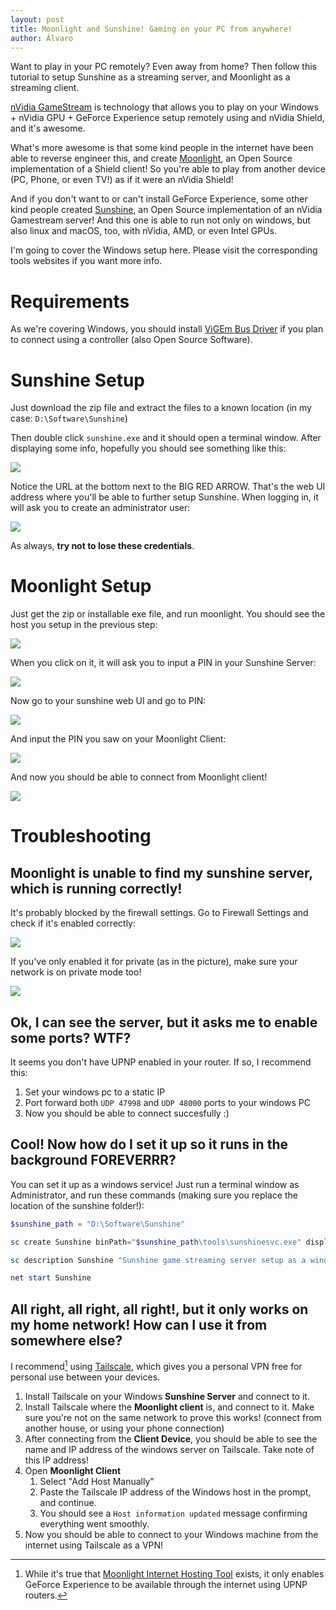 ```yaml
---
layout: post
title: Moonlight and Sunshine! Gaming on your PC from anywhere!
author: Álvaro
---
```


Want to play in your PC remotely? Even away from home? Then follow this tutorial to setup Sunshine as a streaming server, and Moonlight as a streaming client.

[nVidia GameStream](https://www.nvidia.com/en-us/support/gamestream/) is technology that allows you to play on your Windows + nVidia GPU + GeForce Experience setup remotely using and nVidia Shield, and it's awesome.

What's more awesome is that some kind people in the internet have been able to reverse engineer this, and create [Moonlight](https://moonlight-stream.org/), an Open Source implementation of a Shield client! So you're able to play from another device (PC, Phone, or even TV!) as if it were an nVidia Shield!

And if you don't want to or can't install GeForce Experience, some other kind people created [Sunshine](https://sunshinestream.github.io/), an Open Source implementation of an nVidia Gamestream server! And this one is able to run not only on windows, but also linux and macOS, too, with nVidia, AMD, or even Intel GPUs.

I'm going to cover the Windows setup here. Please visit the corresponding tools websites if you want more info.

# Requirements

As we're covering Windows, you should install [ViGEm Bus Driver](https://github.com/ViGEm/ViGEmBus) if you plan to connect using a controller (also Open Source Software).

# Sunshine Setup

Just download the zip file and extract the files to a known location (in my case: `D:\Software\Sunshine`)

Then double click `sunshine.exe` and it should open a terminal window. After displaying some info, hopefully you should see something like this:

![](/assets/images/sunshine_running.png)

Notice the URL at the bottom next to the BIG RED ARROW. That's the web UI address where you'll be able to further setup Sunshine. When logging in, it will ask you to create an administrator user:

![](/assets/images/sunshine%20first%20use.png)

As always, **try not to lose these credentials**.

# Moonlight Setup

Just get the zip or installable exe file, and run moonlight. You should see the host you setup in the previous step:

![](/assets/images/moonlight%20running.png)

When you click on it, it will ask you to input a PIN in your Sunshine Server:

![](/assets/images/moonlight%20pin.png)

Now go to your sunshine web UI and go to PIN:

![](/assets/images/sunshine%20pin.png)

And input the PIN you saw on your Moonlight Client:

![](/assets/images/pin%20pairing.png)

And now you should be able to connect from Moonlight client!

![](/assets/images/moonlight%20connected.png)

# Troubleshooting

## Moonlight is unable to find my sunshine server, which is running correctly!

It's probably blocked by the firewall settings. Go to Firewall Settings and check if it's enabled correctly:

![](/assets/images/sunshine%20firewall%203.png)

If you've only enabled it for private (as in the picture), make sure your network is on private mode too!

![](/assets/images/sunshine%20firewall%204.png)

## Ok, I can see the server, but it asks me to enable some ports? WTF?

It seems you don't have UPNP enabled in your router. If so, I recommend this:

1. Set your windows pc to a static IP
2. Port forward both `UDP 47998` and `UDP 48000` ports to your windows PC
3. Now you should be able to connect succesfully :)

## Cool! Now how do I set it up so it runs in the background FOREVERRR?

You can set it up as a windows service! Just run a terminal window as Administrator, and run these commands (making sure you replace the location of the sunshine folder!):

```powershell
$sunshine_path = "D:\Software\Sunshine"

sc create Sunshine binPath="$sunshine_path\tools\sunshinesvc.exe" displayname="Sunshine game streaming service" start=auto

sc description Sunshine "Sunshine game streaming server setup as a windows service"

net start Sunshine
```

## All right, all right, all right!, but it only works on my home network! How can I use it from somewhere else?

I recommend[^1] using [Tailscale](https://tailscale.com/), which gives you a personal VPN free for personal use between your devices.

1. Install Tailscale on your Windows **Sunshine Server** and connect to it.
2. Install Tailscale where the **Moonlight client** is, and connect to it. Make sure you're not on the same network to prove this works! (connect from another house, or using your phone connection)
3. After connecting from the **Client Device**, you should be able to see the name and IP address of the windows server on Tailscale. Take note of this IP address!
4. Open **Moonlight Client**
    1. Select "Add Host Manually"
    2. Paste the Tailscale IP address of the Windows host in the prompt, and continue.
    3. You should see a `Host information updated` message confirming everything went smoothly.
5. Now you should be able to connect to your Windows machine from the internet using Tailscale as a VPN!

[^1]: While it's true that [Moonlight Internet Hosting Tool](https://github.com/moonlight-stream/Internet-Hosting-Tool) exists, it only enables GeForce Experience to be available through the internet using UPNP routers.
